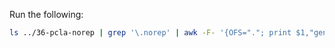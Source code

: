 Run the following:
```bash
ls ../36-pcla-norep | grep '\.norep' | awk -F- '{OFS="."; print $1,"genome"}' | xargs make
```
